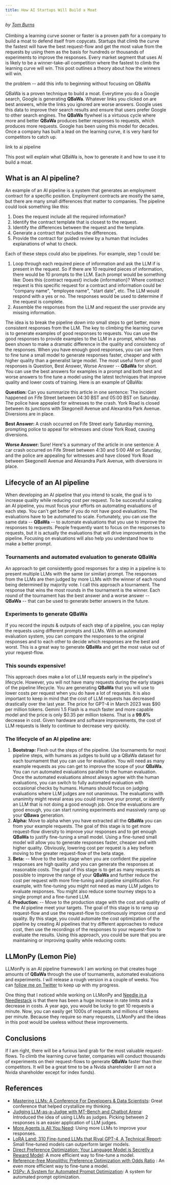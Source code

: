 ```yaml
---
title: How AI Startups Will Build a Moat
---
```

*by [Tom Burns](mailto:public@llmonpy.ai)* <br><br>
Climbing a learning curve sooner or faster is a proven path for a company to build a moat to defend itself from
copycats. Startups that climb the curve the fastest will have the best request-flow and get the most value from the requests by using
them as the basis for hundreds or thousands of experiments to improve the responses. Every market segment that uses AI is
likely to be a winner-take-all competition where the fastest to climb the learning curve will win. This post outlines a
theory about how the winners will win.

the problem -- add this info to beginning without focusing on QBaWa

QBaWa is a proven technique to build a moat.  Everytime you do a Google search, Google is generating **QBaWa**.  Whatever links
you clicked on are best answers, while the links you ignored are worse answers.  Google uses this data to improve their
search results and ensure that users prefer Google to other search engines.  The **QBaWa** flywheel is a virtuous cycle
where more and better **QBaWa** produces better responses to requests, which produces more requests.  Google has been using this
model for decades.  Once a company has built a lead on the learning curve, it is very hard for competitors to catch up.

link to ai pipeline

This post will explain what QBaWa is, how to generate it and how to use it to build a moat.

## What is an AI pipeline?
An example of an AI pipeline is a system that generates an employment contract for a specific position. 
Employment contracts are mostly the same, but there are many small differences that matter to companies.  The pipeline
could look something like this:

1. Does the request include all the required information?
2. Identify the contract template that is closest to the request.
3. Identify the differences between the request and the template.
4. Generate a contract that includes the differences.
5. Provide the contract for guided review by a human that includes explanations of what to check.

Each of these steps could also be pipelines.  For example, step 1 could be:

1. Loop through each required piece of information and ask the LLM if is present in the request. So if there are 10 required pieces of information, there would be 10 prompts to the LLM.  Each prompt would be something like: Does this {contract request} include {information}? Where contract request is this specific request for a contract and information could be "company name", "employee name", "start date", etc.  The LLM would respond with a yes or no.  The responses would be used to determine if the request is complete.
2. Assemble the responses from the LLM and request the user provide any missing information.

The idea is to break the pipeline down into small steps to get better, more
consistent responses from the LLM.  The key to climbing the learning curve is to generate examples of good responses to
requests.  You can use the good responses to provide examples to the LLM in a prompt, which has been shown to make a
dramatic difference in the quality and consistency of the responses.  When you have enough good responses, you can use
them to fine tune a small model to generate responses faster, cheaper and with higher quality than a generalist large model.
The most useful form of good responses is Question, Best Answer, Worse Answer -- **QBaWa** for short. You can use the best
answers for examples in a prompt and both best and worse answers to fine tune a model using the latest techniques that
improve quality and lower costs of training.  Here is an example of QBaWa:

<b>Question: </b>Can you summarize this article in one sentence: The incident happened on Fife Street between 04:30 BST and 05:00 BST on 
Saturday. The police have appealed for witnesses to the crash. York Road is closed between its junctions with 
Skegoneill Avenue and Alexandra Park Avenue. Diversions are in place. 

<b>Best Answer: </b>
A crash occurred on Fife Street early Saturday morning, prompting police to appeal for witnesses and close York Road, 
causing diversions.

<b>Worse Answer: </b>Sure! Here's a summary of the article in one sentence: A car crash occurred on Fife Street between 4:30 and 5:00 AM on 
Saturday, and the police are appealing for witnesses and have closed York Road between Skegoneill Avenue and Alexandra 
Park Avenue, with diversions in place.


## Lifecycle of an AI pipeline
When developing an AI pipeline that you intend to scale, the goal is to increase quality while reducing cost per request.
To be successful scaling an AI pipeline, you must focus your efforts on automating evaluations of each step.  You can't get
better if you do not have good evaluations.  The evaluations have to be automated to scale.  Fortunately, you can use
the same data -- **QBaWa** -- to automate evaluations that you use to improve the responses to requests.  People frequently
want to focus on the responses to requests, but it is actually the evaluations that will drive improvements in the
pipeline.  Focusing on evaluations will also help you understand how to make a better prompt.

### Tournaments and automated evaluation to generate QBaWa
An approach to get consistently good responses for a step in a pipeline is to present multiple LLMs with the 
same (or similar) prompt.  The responses from the LLMs are then judged by more LLMs with the winner of each round being
determined by majority vote. I call this approach a tournament.  The response that wins the most rounds in the tournament
is the winner.  Each round of the tournament has the best answer and a worse answer -- **QBaWa** -- that can be used
to generate better answers in the future.

### Experiments to generate QBaWa
If you record the inputs & outputs of each step of a pipeline, you can replay the requests using different prompts and
LLMs.  With an automated evaluation system, you can compare the responses to the original responses and to each other to
decide which responses are the best and worst.  This is a great way to generate **QBaWa** and get the most value out
of your request-flow.  

### This sounds expensive!
This approach does make a lot of LLM requests early in the pipeline's lifecycle.  However, you will not have many requests
during the early stages of the pipeline lifecycle.  You are generating **QBaWa** that you will use to lower costs per
request when you do have a lot of requests.  It is also important to keep in mind that the cost of LLM requests has decreased
drastically over the last year.  The price for GPT-4 in March 2023 was $90 per million tokens. Gemini 1.5 Flash is a much
faster and more capable model and the price is only $0.35 per million tokens.  That is a **99.6%** decrease in cost.  Given
hardware and software improvements, the cost of LLM requests is likely to continue to decrease very quickly. 

### The lifecycle of an AI pipeline are:
1. **Bootstrap:** Flesh out the steps of the pipeline.  Use tournaments for most pipeline steps, with humans as 
   judges to build up a QBaWa dataset for each tournament that you can use for evaluation. You will need as many example
   requests as you can get to improve the scope of your **QBaWa**.  You can run automated evaluations parallel to the 
   human evaluation.  Once the automated evaluations almost always agree with the human evaluations, you can switch to 
   fully automated evaluation with occasional checks by humans.  Humans should focus on judging evaluations where LLM judges 
   are not unanimous.  The evaluations with unanimity might reveal areas you could improve your prompt, or identify an LLM that is
   not doing a good enough job.  Once the evaluations are good enough, you can start running experiments and massively 
   ramp up your **QBawa** generation.
2. **Alpha:** Move to alpha when you have extracted all the **QBaWa** you can from your example requests.  The goal of this
   stage is to get more request-flow diversity to improve your responses and to get enough **QBaWa** to justify fine-tuning
   a small model.  Using a fine-tuned small model will allow you to generate responses faster, cheaper and with higher
   quality.   Obviously, lowering cost per request is a key before moving to the greater request-flow of the beta stage.
3. **Beta:** -- Move to the beta stage when you are confident the pipeline responses are high quality ,and you can generate
   the responses at reasonable costs.  The goal of this stage is to get as many requests as possible to improve the range
   of your **QBaWa** and further reduce the cost per request with more fine-tuning and pipeline simplification.  For example,
   with fine-tuning you might not need as many LLM judges to evaluate responses.  You might also reduce some tourney steps
   to a single prompt and a fine-tuned LLM.  
4. **Production:** -- Move to the production stage with the cost and quality of the AI pipeline meet your targets.  The
   goal of this stage is to ramp up request-flow and use the request-flow to continuously improve cost and quality.  By
   this stage, you could automate the cost optimization of the pipeline by creating AI pipelines that try different
   approaches to reduce cost, then use the recordings of the responses to your request-flow to evaluate the results. Using
   this approach, you could be sure that you are maintaining or improving quality while reducing costs.

## LLMonPy (Lemon Pie)
LLMonPy is an AI pipeline framework I am working on that creates huge amounts of **QBaWa** through the use of 
tournaments, automated evaluations and experiments. I will release a rough version in a couple of weeks.  You can
[follow me on Twitter](https://x.com/sftombu) to keep up with my progress.  

One thing that I noticed while working on LLMonPy and [Needle in a Needlestack](https://nian.llmonpy.ai/)
is that there has been a huge increase in rate limits and a decrease in costs.  A year ago, you would be lucky to get 10
requests a minute.  Now, you can easily get 1000s of requests and millions of tokens per minute.  Because they require so many
requests, LLMonPy and the ideas in this post would be useless without these improvements. 

## Conclusions
If I am right, there will be a furious land grab for the most valuable request-flows.  To climb the learning curve faster,
companies will conduct thousands of experiments on their request-flows to generate **QBaWa** faster than their competitors.
It will be a great time to be a Nvida shareholder (I am not a Nvida shareholder except for index funds). 

## References
* [Mastering LLMs: A Conference For Developers & Data Scientists](https://maven.com/parlance-labs/fine-tuning?cohortSlug=): Great conference that helped crystallize my thinking.
* [Judging LLM-as-a-Judge with MT-Bench and Chatbot Arena](https://arxiv.org/abs/2306.05685): Introduced the idea of using LLMs as judges. Picking between 2 responses is an easier application of LLM judges.
* [More Agents is All You Need](https://arxiv.org/html/2402.05120v1): Using more LLMs to improve your responses.
* [LoRA Land: 310 Fine-tuned LLMs that Rival GPT-4, A Technical Report](https://arxiv.org/abs/2405.00732): Small fine-tuned models can outperform larger models.
* [Direct Preference Optimization: Your Language Model is Secretly a Reward Model](https://arxiv.org/abs/2305.18290): A more efficient way to fine-tune a model.
* [Reference-free Monolithic Preference Optimization with Odds Ratio](https://arxiv.org/html/2403.07691v1) : An even more efficient way to fine-tune a model.
* [DSPy: A System for Automated Prompt Optimization](https://github.com/stanfordnlp/dspy): A system for automated prompt optimization.
